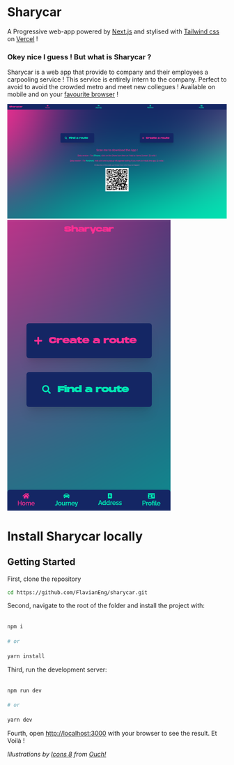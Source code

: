 # Sharycar

A Progressive web-app powered by [Next.js](https://nextjs.org/) and stylised with [Tailwind css](https://tailwindcss.com/) on [Vercel](https://vercel.com) !

### Okey nice I guess ! But what is Sharycar ?

Sharycar is a web app that provide to company and their employees a carpooling service !
This service is entirely intern to the company. Perfect to avoid to avoid the crowded metro and meet new collegues !
Available on mobile and on your [favourite browser](https://sharycar.vercel.app/) !

![Screenshots](https://github.com/FlavianEng/sharycar/blob/dev/public/screenshots/gitDesktop.png)
![Screenshots](https://github.com/FlavianEng/sharycar/blob/dev/public/screenshots/gitMobile.png)

# Install Sharycar locally

## Getting Started

First, clone the repository

```bash
cd https://github.com/FlavianEng/sharycar.git
```

Second, navigate to the root of the folder and install the project with:

```bash

npm i

# or

yarn install

```

Third, run the development server:

```bash

npm run dev

# or

yarn dev

```

Fourth, open [http://localhost:3000](http://localhost:3000) with your browser to see the result.
Et Voilà !

_Illustrations by [Icons 8](https://icons8.com/illustrations/author/5c07e68d82bcbc0092519bb6) from [Ouch!](https://icons8.com/illustrations)_
